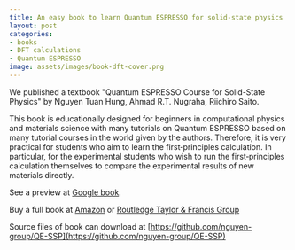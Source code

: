 ```yaml
---
title: An easy book to learn Quantum ESPRESSO for solid-state physics
layout: post
categories:
- books
- DFT calculations
- Quantum ESPRESSO
image: assets/images/book-dft-cover.png
---
```


We published a textbook "Quantum ESPRESSO Course for Solid-State Physics" by Nguyen Tuan Hung, Ahmad R.T. Nugraha, Riichiro Saito.

This book is educationally designed for beginners in computational physics and materials science with many tutorials on Quantum ESPRESSO based on many tutorial courses in the world given by the authors. Therefore, it is very practical for students who aim to learn the first‐principles calculation. In particular, for the experimental students who wish to run the first‐principles calculation themselves to compare the experimental results of new materials directly.

See a preview at [Google book](https://books.google.com.tr/books?id=5pKdEAAAQBAJ&pg=PA#v=onepage&q&f=false).

Buy a full book at [Amazon](https://amzn.asia/d/diorvaG ) or [Routledge Taylor & Francis Group](https://www.routledge.com/Quantum-ESPRESSO-Course-for-Solid-State-Physics-A-Hands-On-Guide/Saito-Tuan-Hung-Tresna-Nugraha/p/book/9789814968379)

Source files of book can download at [https://github.com/nguyen-group/QE-SSP](https://github.com/nguyen-group/QE-SSP)
